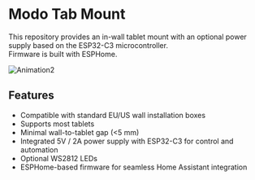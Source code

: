 # Modo Tab Mount

This repository provides an in-wall tablet mount with an optional power supply based on the ESP32-C3 microcontroller.  
Firmware is built with ESPHome.

[//]: ![Animation](docs/images/modo_tab_mout_animation2x.gif)
![Animation2](docs/images/mtm_animation.gif)

## Features
- Compatible with standard EU/US wall installation boxes  
- Supports most tablets  
- Minimal wall-to-tablet gap (<5 mm)  
- Integrated 5V / 2A power supply with ESP32-C3 for control and automation  
- Optional WS2812 LEDs  
- ESPHome-based firmware for seamless Home Assistant integration 
